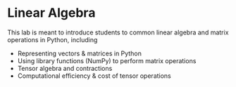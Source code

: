 Linear Algebra
==============

This lab is meant to introduce students to common linear algebra
and matrix operations in Python, including

- Representing vectors & matrices in Python
- Using library functions (NumPy) to perform matrix operations
- Tensor algebra and contractions
- Computational efficiency & cost of tensor operations

